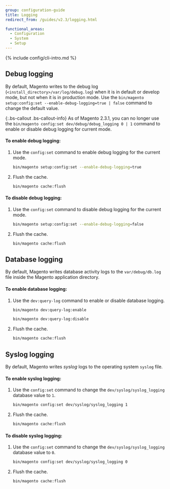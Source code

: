 ```yaml
---
group: configuration-guide
title: Logging
redirect_from: /guides/v2.3/logging.html

functional_areas:
  - Configuration
  - System
  - Setup
---
```


{% include config/cli-intro.md %}

## Debug logging

By default, Magento writes to the debug log (`<install_directory>/var/log/debug.log`) when it is in default or develop mode, but not when it is in production mode. Use the `bin/magento setup:config:set --enable-debug-logging=true | false` command to change the default value.

{:.bs-callout .bs-callout-info}
As of Magento 2.3.1, you can no longer use the `bin/magento config:set dev/debug/debug_logging 0 | 1` command to enable or disable debug logging for current mode.

#### To enable debug logging:

1. Use the `config:set` command to enable debug logging for the current mode.

    ```bash
    bin/magento setup:config:set --enable-debug-logging=true
    ```

2. Flush the cache.

    ```bash
    bin/magento cache:flush
    ```

#### To disable debug logging:

1. Use the `config:set` command to disable debug logging for the current mode.

    ```bash
    bin/magento setup:config:set --enable-debug-logging=false
    ```

1. Flush the cache.

    ```bash
    bin/magento cache:flush
    ```

## Database logging

By default, Magento writes database activity logs to the `var/debug/db.log` file inside the Magento application directory.

#### To enable database logging:

1. Use the `dev:query-log` command to enable or disable database logging.

    ```bash
    bin/magento dev:query-log:enable
    ```
    ```bash
    bin/magento dev:query-log:disable
    ```

1. Flush the cache.

    ```bash
    bin/magento cache:flush
    ```

## Syslog logging

By default, Magento writes _syslog_ logs to the operating system `syslog` file.

#### To enable syslog logging:

1. Use the `config:set` command to change the `dev/syslog/syslog_logging` database value to `1`.

    ```bash
    bin/magento config:set dev/syslog/syslog_logging 1
    ```

1. Flush the cache.

    ```bash
    bin/magento cache:flush
    ```

#### To disable syslog logging:

1. Use the `config:set` command to change the `dev/syslog/syslog_logging` database value to `0`.

    ```bash
    bin/magento config:set dev/syslog/syslog_logging 0
    ```

1. Flush the cache.

    ```bash
    bin/magento cache:flush
    ```
